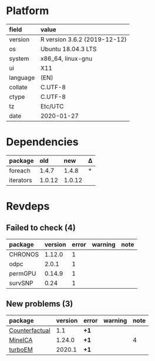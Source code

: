 # Platform

|field    |value                        |
|:--------|:----------------------------|
|version  |R version 3.6.2 (2019-12-12) |
|os       |Ubuntu 18.04.3 LTS           |
|system   |x86_64, linux-gnu            |
|ui       |X11                          |
|language |(EN)                         |
|collate  |C.UTF-8                      |
|ctype    |C.UTF-8                      |
|tz       |Etc/UTC                      |
|date     |2020-01-27                   |

# Dependencies

|package   |old    |new    |Δ  |
|:---------|:------|:------|:--|
|foreach   |1.4.7  |1.4.8  |*  |
|iterators |1.0.12 |1.0.12 |   |

# Revdeps

## Failed to check (4)

|package |version |error |warning |note |
|:-------|:-------|:-----|:-------|:----|
|CHRONOS |1.12.0  |1     |        |     |
|odpc    |2.0.1   |1     |        |     |
|permGPU |0.14.9  |1     |        |     |
|survSNP |0.24    |1     |        |     |

## New problems (3)

|package                                      |version |error  |warning |note |
|:--------------------------------------------|:-------|:------|:-------|:----|
|[Counterfactual](problems.md#counterfactual) |1.1     |__+1__ |        |     |
|[MineICA](problems.md#mineica)               |1.24.0  |__+1__ |        |4    |
|[turboEM](problems.md#turboem)               |2020.1  |__+1__ |        |     |

